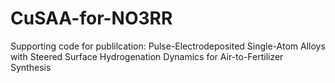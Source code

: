 # CuSAA-for-NO3RR
Supporting code for publilcation: Pulse-Electrodeposited Single-Atom Alloys with Steered Surface Hydrogenation Dynamics for Air-to-Fertilizer Synthesis
